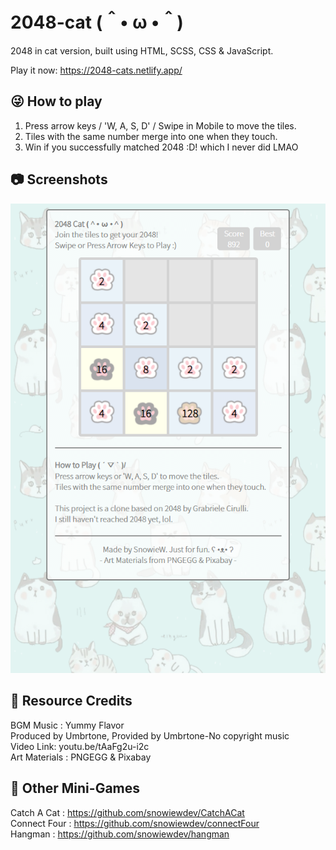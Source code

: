 # 2048-cat (＾• ω •＾)
2048 in cat version, built using HTML, SCSS, CSS & JavaScript.

Play it now: https://2048-cats.netlify.app/

## 😜 How to play
1. Press arrow keys / 'W, A, S, D' / Swipe in Mobile to move the tiles.
2. Tiles with the same number merge into one when they touch.
3. Win if you successfully matched 2048 :D! which I never did LMAO

## 📷 Screenshots
<img src="/media/screenshots/screenshot2.PNG" width="600"/>

## 👑 Resource Credits
BGM Music : Yummy Flavor <br/>
Produced by Umbrtone, Provided by Umbrtone-No copyright music <br/>
Video Link: youtu.be/tAaFg2u-i2c <br/>
Art Materials : PNGEGG & Pixabay <br/>

## 👾 Other Mini-Games
Catch A Cat : https://github.com/snowiewdev/CatchACat <br/>
Connect Four : https://github.com/snowiewdev/connectFour <br/>
Hangman : https://github.com/snowiewdev/hangman
